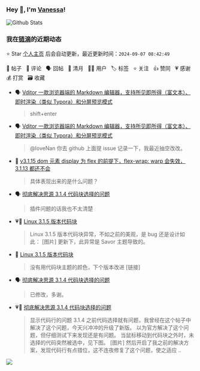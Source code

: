 ### Hey 👋, I'm [Vanessa](http://vanessa.b3log.org/)!

![Github Stats](https://github-readme-stats.vercel.app/api?username=Vanessa219&show_icons=true)

<!--events start -->

### 我在[链滴](https://ld246.com)的近期动态

⭐️ Star [个人主页](https://github.com/Vanessa219/Vanessa219) 后会自动更新，最近更新时间：`2024-09-07 08:42:49`

📝 帖子 &nbsp; 💬 评论 &nbsp; 🗣 回帖 &nbsp; 🌙 清月 &nbsp; 👨‍💻 用户 &nbsp; 🏷️ 标签 &nbsp; ⭐️ 关注 &nbsp; 👍 赞同 &nbsp; 💗 感谢 &nbsp; 💰 打赏 &nbsp; 🗃 收藏

* 🗣 [Vditor 一款浏览器端的 Markdown 编辑器，支持所见即所得（富文本）、即时渲染（类似 Typora）和分屏预览模式](https://ld246.com/article/1549638745630/comment/1725525231771#comments)

  > shift+enter
* 🗣 [Vditor 一款浏览器端的 Markdown 编辑器，支持所见即所得（富文本）、即时渲染（类似 Typora）和分屏预览模式](https://ld246.com/article/1549638745630/comment/1722305843079#comments)

  > @loveNan 你去 github 上面提 issue 记录一下，我最近抽空改改。
* 💬 [v3.1.15 dom 元素 display 为 flex 的前提下，flex-wrap: warp 会失效，3.1.13 都还不会](https://ld246.com/article/1725440349684/comment/1725463964511#comments)

  > 具体表现出来的是什么问题？
* 🗣 [彻底解决思源 3.1.4 代码块选择的问题](https://ld246.com/article/1724861627569/comment/1725171324920#comments)

  > 插件问题的话我也不太清楚
* 💗📝 [Linux 3.1.5 版本代码块](https://ld246.com/article/1725356267802)

  > Linux 3.1.5 版本代码块异常，不如之前的美观，是 bug 还是设计如此： [图片] 更新下，此异常是 Savor 主题导致的。
* 💬 [Linux 3.1.5 版本代码块](https://ld246.com/article/1725356267802/comment/1725463675001#comments)

  > 没有用代码块主题的颜色，下个版本改进 [链接]
* 🗣 [彻底解决思源 3.1.4 代码块选择的问题](https://ld246.com/article/1724861627569/comment/1724912566131#comments)

  > 已修改，多谢。
* 💗📝 [彻底解决思源 3.1.4 代码块选择的问题](https://ld246.com/article/1724861627569)

  > 显示代码行的问题 3.1.4 之前代码选择就有问题，我曾经在这个帖子中解决了这个问题，今天兴冲冲的升级了新版。 以为官方解决了这个问题，但仔细测试下来发现还是有问题。 当鼠标移动到代码块之外时，未选择的代码突然被选中，见下图。 [图片] 然后开启了我之前的解决方案，发现代码行有点错位，这不连夜修复了这个问题，使之适应  ..


<!--events end -->

<a title="Hits" target="_blank" href="https://github.com/Vanessa219/Vanessa219"><img src="https://hits.b3log.org/Vanessa219/Vanessa219.svg"></a>
